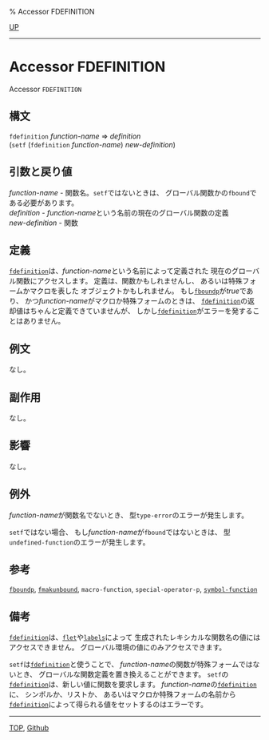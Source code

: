 % Accessor FDEFINITION

[UP](5.3.html)  

---

# Accessor FDEFINITION


Accessor `FDEFINITION`


## 構文

`fdefinition` *function-name* => *definition*  
(`setf` (`fdefinition` *function-name*) *new-definition*)


## 引数と戻り値

*function-name* - 関数名。`setf`ではないときは、
グローバル関数かの`fbound`である必要があります。  
*definition* - *function-name*という名前の現在のグローバル関数の定義  
*new-definition* - 関数


## 定義

[`fdefinition`](5.3.fdefinition.html)は、*function-name*という名前によって定義された
現在のグローバル関数にアクセスします。
定義は、関数かもしれませんし、
あるいは特殊フォームかマクロを表した
オブジェクトかもしれません。
もし[`fboundp`](5.3.fboundp.html)が*true*であり、
かつ*function-name*がマクロか特殊フォームのときは、
[`fdefinition`](5.3.fdefinition.html)の返却値はちゃんと定義できていませんが、
しかし[`fdefinition`](5.3.fdefinition.html)がエラーを発することはありません。


## 例文

なし。


## 副作用

なし。


## 影響

なし。


## 例外

*function-name*が関数名でないとき、
型`type-error`のエラーが発生します。

`setf`ではない場合、
もし*function-name*が`fbound`ではないときは、
型`undefined-function`のエラーが発生します。


## 参考

[`fboundp`](5.3.fboundp.html),
[`fmakunbound`](5.3.fmakunbound.html),
`macro-function`,
`special-operator-p`,
[`symbol-function`](10.2.symbol-function.html)


## 備考

[`fdefinition`](5.3.fdefinition.html)は、[`flet`](5.3.flet.html)や[`labels`](5.3.flet.html)によって
生成されたレキシカルな関数名の値にはアクセスできません。
グローバル環境の値にのみアクセスできます。

`setf`は[`fdefinition`](5.3.fdefinition.html)と使うことで、
*function-name*の関数が特殊フォームではないとき、
グローバルな関数定義を置き換えることができます。
`setf`の[`fdefinition`](5.3.fdefinition.html)は、新しい値に関数を要求します。
*function-name*の[`fdefinition`](5.3.fdefinition.html)に、
シンボルか、リストか、
あるいはマクロか特殊フォームの名前から
[`fdefinition`](5.3.fdefinition.html)によって得られる値をセットするのはエラーです。


---
[TOP](index.html),  [Github](https://github.com/nptcl/npt-japanese)

